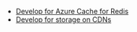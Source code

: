 - [Develop for Azure Cache for Redis](Develop%20for%20Azure%20Cache%20for%20Redis.md)
- [Develop for storage on CDNs](Develop%20for%20storage%20on%20CDNs.md)
